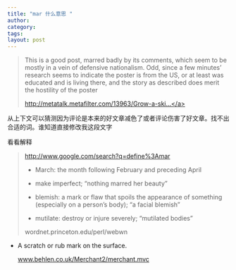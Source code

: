 ```yaml
---
title: "mar 什么意思 "
author:
category: 
tags: 
layout: post
---
```

<blockquote>

This is a good post, marred badly by its comments, which seem to be mostly in a vein of defensive nationalism. Odd, since a few minutes’ research seems to indicate the poster is from the US, or at least was educated and is living there, and the story as described does merit the hostility of the poster

<a href="http://metatalk.metafilter.com/13963/Grow-a-skin-people">http://metatalk.metafilter.com/13963/Grow-a-ski...</a>

</blockquote>

从上下文可以猜测因为评论是本来的好文章减色了或者评论伤害了好文章。找不出合适的词。谁知道直接修改我这段文字

看看解释

<blockquote>

<a href="http://www.google.com/search?q=define%3Amar">http://www.google.com/search?q=define%3Amar</a>

+ March: the month following February and preceding April

+ make imperfect; “nothing marred her beauty”

+ blemish: a mark or flaw that spoils the appearance of something (especially on a person’s body); “a facial blemish”

+ mutilate: destroy or injure severely; “mutilated bodies”

wordnet.princeton.edu/perl/webwn

</blockquote>

<ul>

<li>A scratch or rub mark on the surface.

www.behlen.co.uk/Merchant2/merchant.mvc</blockquote></li>

</ul>

